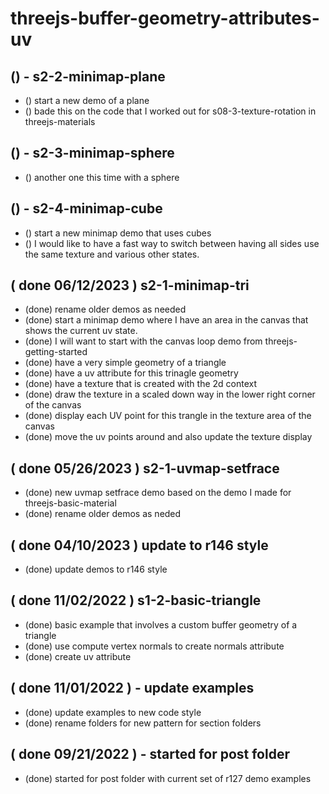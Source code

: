 # threejs-buffer-geometry-attributes-uv

<!-- MINIMAP -->

## () - s2-2-minimap-plane
* () start a new demo of a plane
* () bade this on the code that I worked out for s08-3-texture-rotation in threejs-materials


## () - s2-3-minimap-sphere
* () another one this time with a sphere

## () - s2-4-minimap-cube
* () start a new minimap demo that uses cubes
* () I would like to have a fast way to switch between having all sides use the same texture and various other states. 

<!-- DONE -->

## ( done 06/12/2023 ) s2-1-minimap-tri
* (done) rename older demos as needed
* (done) start a minimap demo where I have an area in the canvas that shows the current uv state.
* (done) I will want to start with the canvas loop demo from threejs-getting-started
* (done) have a very simple geometry of a triangle
* (done) have a uv attribute for this trinagle geometry
* (done) have a texture that is created with the 2d context
* (done) draw the texture in a scaled down way in the lower right corner of the canvas
* (done) display each UV point for this trangle in the texture area of the canvas
* (done) move the uv points around and also update the texture display

## ( done 05/26/2023 ) s2-1-uvmap-setfrace
* (done) new uvmap setfrace demo based on the demo I made for threejs-basic-material
* (done) rename older demos as neded

## ( done 04/10/2023 ) update to r146 style
* (done) update demos to r146 style

## ( done 11/02/2022 ) s1-2-basic-triangle
* (done) basic example that involves a custom buffer geometry of a triangle
* (done) use compute vertex normals to create normals attribute
* (done) create uv attribute

## ( done 11/01/2022 ) - update examples
* (done) update examples to new code style
* (done) rename folders for new pattern for section folders

## ( done 09/21/2022 ) - started for post folder
* (done) started for post folder with current set of r127 demo examples